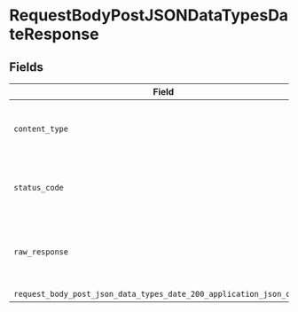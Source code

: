 # RequestBodyPostJSONDataTypesDateResponse


## Fields

| Field                                                                                                                                         | Type                                                                                                                                          | Required                                                                                                                                      | Description                                                                                                                                   |
| --------------------------------------------------------------------------------------------------------------------------------------------- | --------------------------------------------------------------------------------------------------------------------------------------------- | --------------------------------------------------------------------------------------------------------------------------------------------- | --------------------------------------------------------------------------------------------------------------------------------------------- |
| `content_type`                                                                                                                                | *str*                                                                                                                                         | :heavy_check_mark:                                                                                                                            | HTTP response content type for this operation                                                                                                 |
| `status_code`                                                                                                                                 | *int*                                                                                                                                         | :heavy_check_mark:                                                                                                                            | HTTP response status code for this operation                                                                                                  |
| `raw_response`                                                                                                                                | [requests.Response](https://requests.readthedocs.io/en/latest/api/#requests.Response)                                                         | :heavy_minus_sign:                                                                                                                            | Raw HTTP response; suitable for custom response parsing                                                                                       |
| `request_body_post_json_data_types_date_200_application_json_object`                                                                          | [Optional[RequestBodyPostJSONDataTypesDate200ApplicationJSON]](../../models/operations/requestbodypostjsondatatypesdate200applicationjson.md) | :heavy_minus_sign:                                                                                                                            | OK                                                                                                                                            |